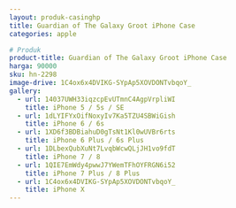 ```yaml
---
layout: produk-casinghp
title: Guardian of The Galaxy Groot iPhone Case
categories: apple

# Produk
product-title: Guardian of The Galaxy Groot iPhone Case
harga: 90000
sku: hn-2298
image-drive: 1C4ox6x4DVIKG-SYpAp5XOVDONTvbqoY_
gallery:
  - url: 14037UWH33iqzcpEvUTmnC4AgpVrpliWI
    title: iPhone 5 / 5s / SE
  - url: 1dLYIFYxOifNoxyIv7Ka5TZU4SBWiGish
    title: iPhone 6 / 6s
  - url: 1XD6f3BDBiahuD0gTsNt1Kl0wUVBr6rts
    title: iPhone 6 Plus / 6s Plus
  - url: 1DLbexQubXuNt7LvqbWcwQLjJH1vo9fdT
    title: iPhone 7 / 8
  - url: 1QIE7EmWdy4pwwJ7YWemTFhOYFRGN6i52
    title: iPhone 7 Plus / 8 Plus
  - url: 1C4ox6x4DVIKG-SYpAp5XOVDONTvbqoY_
    title: iPhone X
---
```

